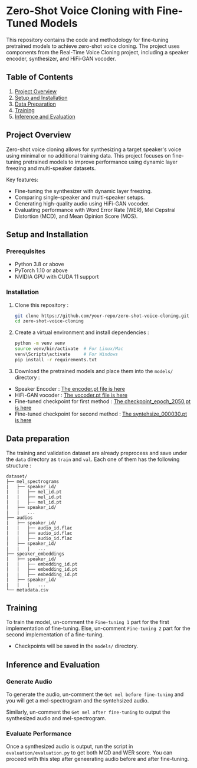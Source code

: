 # Zero-Shot Voice Cloning with Fine-Tuned Models

This repository contains the code and methodology for fine-tuning pretrained models to achieve zero-shot voice cloning. The project uses components from the Real-Time Voice Cloning project, including a speaker encoder, synthesizer, and HiFi-GAN vocoder.

## Table of Contents
1. [Project Overview](#project-overview)
2. [Setup and Installation](#setup-and-installation)
3. [Data Preparation](#data-preparation)
4. [Training](#training)
5. [Inference and Evaluation](#inference-and-evaluation)


## Project Overview

Zero-shot voice cloning allows for synthesizing a target speaker's voice using minimal or no additional training data. This project focuses on fine-tuning pretrained models to improve performance using dynamic layer freezing and multi-speaker datasets.

Key features:
- Fine-tuning the synthesizer with dynamic layer freezing.
- Comparing single-speaker and multi-speaker setups.
- Generating high-quality audio using HiFi-GAN vocoder.
- Evaluating performance with Word Error Rate (WER), Mel Cepstral Distortion (MCD), and Mean Opinion Score (MOS).


## Setup and Installation

### Prerequisites
- Python 3.8 or above
- PyTorch 1.10 or above
- NVIDIA GPU with CUDA 11 support

### Installation
1. Clone this repository :
    ```bash
    git clone https://github.com/your-repo/zero-shot-voice-cloning.git
    cd zero-shot-voice-cloning
    ```

2. Create a virtual environment and install dependencies :
    ```bash
    python -m venv venv
    source venv/bin/activate  # For Linux/Mac
    venv\Scripts\activate     # For Windows
    pip install -r requirements.txt
    ```

3. Download the pretrained models and place them into the `models/` directory :
- Speaker Encoder : [The encoder.pt file is here](https://drive.google.com/drive/folders/1HnPKj61FoDJwMLTHCgRnfccz3OyhQikg?usp=sharing)
- HiFi-GAN vocoder : [The vocoder.pt file is here](https://drive.google.com/drive/folders/1HnPKj61FoDJwMLTHCgRnfccz3OyhQikg?usp=sharing)
- Fine-tuned checkpoint for first method : [The checkpoint_epoch_2050.pt is here](https://drive.google.com/drive/folders/1HnPKj61FoDJwMLTHCgRnfccz3OyhQikg?usp=sharing)
- Fine-tuned checkpoint for second method : [The syntehsize_000030.pt is here](https://drive.google.com/drive/folders/1HnPKj61FoDJwMLTHCgRnfccz3OyhQikg?usp=sharing)

## Data preparation

The training and validation dataset are already preprocess and save under the `data` directory as `train` and `val`. Each one of them has the following structure :
```
dataset/
├── mel_spectrograms
|   ├── speaker_id/
|   |   ├── mel_id.pt
|   |   ├── mel_id.pt
|   |   ├── mel_id.pt
|   ├── speaker_id/
|   |   ...
├── audios
|   ├── speaker_id/
|   |   ├── audio_id.flac
|   |   ├── audio_id.flac
|   |   ├── audio_id.flac
|   ├── speaker_id/
|   |   |   ...
├── speaker_embeddings
|   ├── speaker_id/
|   |   ├── embedding_id.pt
|   |   ├── embedding_id.pt
|   |   ├── embedding_id.pt
|   ├── speaker_id/
|   |   |   ...
└── metadata.csv
```

## Training 

To train the model, un-comment the `Fine-tuning 1` part for the first implementation of fine-tuning. Else, un-comment `Fine-tuning 2` part for the second implementation of a fine-tuning.

- Checkpoints will be saved in the `models/` directory.

## Inference and Evaluation

### Generate Audio
To generate the audio, un-comment the `Get mel before fine-tuning` and you will get a mel-spectrogram and the syntehsized audio.

Similarly, un-comment the `Get mel after fine-tuning` to output the synthesized audio and mel-spectrogram.

### Evaluate Performance
Once a synthesized audio is output, run the script in `evaluation/evaluation.py` to get both MCD and WER score. You can proceed with this step after geneerating audio before and after fine-tuning.
